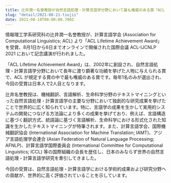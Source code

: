 ```yaml
---
title: 辻井潤一名誉教授が自然言語処理・計算言語学分野において最も権威のある賞「ACL Lifetime Achievement Award」を受賞しました
slug: "detail/2021-08-21-tsujii"
date: 2021-08-18T00:00:00.700Z
---
```

情報理工学系研究科の辻井潤一名誉教授が、計算言語学会 (Association for Computational Linguistics; ACL) より「ACL Lifetime Achievement Award」を受賞、8月1日から6日までオンラインで開催された国際会議 ACL-IJCNLP 2021 において記念講演が行われました。

「ACL Lifetime Achievement Award」は、2002年に創設され、自然言語処理・計算言語学分野において長年に渡り顕著な功績を挙げた人物に与えられる賞で、ACL が規定する賞の中で最も権威のある賞です。毎年1名のみが選出され、今回の受賞は日本人で2人目となります。

辻井名誉教授は、機械翻訳、言語解析、生命科学分野のテキストマイニングといった自然言語処理・計算言語学の主要な分野において独創的な研究成果を挙げたことで世界的に広く知られています。特に、言語学の成果を生かして実用的システムの開発につなげる方法論により多くの成果を挙げており、例えば、言語構造に基づく翻訳方式、統語論に基づく言語解析、生命科学における形式化された知識を生かしたテキストマイニングが特筆されます。また、計算言語学会、国際機械翻訳協会 (International Association for Machine Translation; IAMT)、アジア言語処理学会連合 (Asian Federation of Natural Language Processing; AFNLP)、計算言語学国際委員会 (International Committee for Computational Linguistics; ICCL) 等の国際組織の会長を歴任し、日本のみならず世界の自然言語処理・計算言語学研究を牽引してきました。

今回の受賞は、自然言語処理・計算言語学における学術的成果および研究分野への貢献が、世界的に高く評価されていることを示しています。